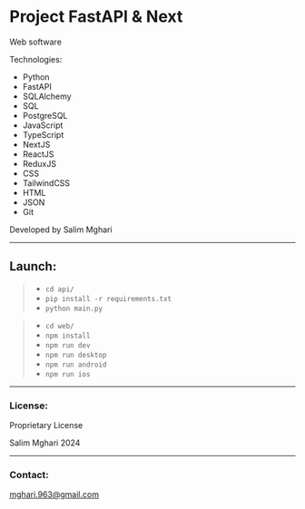 # Project FastAPI & Next

Web software

Technologies:
- Python
- FastAPI
- SQLAlchemy
- SQL
- PostgreSQL
- JavaScript
- TypeScript
- NextJS
- ReactJS
- ReduxJS
- CSS
- TailwindCSS
- HTML
- JSON
- Git

Developed by Salim Mghari 

---

## Launch:

> - `cd api/`
> - `pip install -r requirements.txt`
> - `python main.py`

> - `cd web/`
> - `npm install`
> - `npm run dev`
> - `npm run desktop`
> - `npm run android`
> - `npm run ios`

---

### License:

Proprietary License

Salim Mghari 2024

---

### Contact:

<mghari.963@gmail.com>  
